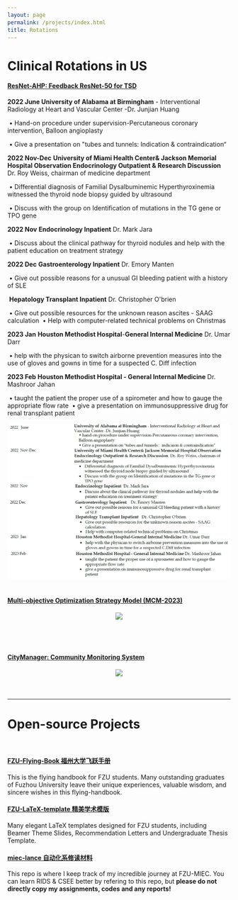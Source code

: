 ```yaml
---
layout: page
permalink: /projects/index.html
title: Rotations
---
```


# Clinical Rotations in US

#### [ResNet-AHP: Feedback ResNet-50 for TSD](https://caihanlin.com/mypaper/202302ICAROB.pdf)

**2022 June   University of Alabama at Birmingham** - Interventional Radiology at Heart and Vascular Center -Dr. Junjian Huang

​                      • Hand-on procedure under supervision-Percutaneous coronary intervention, Balloon angioplasty

​                      • Give a presentation on "tubes and tunnels: Indication & contraindication“

**2022 Nov-Dec** **University of Miami Health Center& Jackson Memorial Hospital Observation Endocrinology Outpatient & Research Discussion** Dr. Roy Weiss, chairman of medicine department

​                      • Differential diagnosis of Familial Dysalbuminemic Hyperthyroxinemia witnessed the thyroid node biopsy guided by ultrasound

​                      • Discuss with the group on Identification of mutations in the TG gene or TPO gene

**2022 Nov**      **Endocrinology Inpatient** Dr. Mark Jara 

​                      • Discuss about the clinical pathway for thyroid nodules and help with the patient education on treatment strategy

**2022 Dec**      **Gastroenterology Inpatient** Dr. Emory Manten

​                      • Give out possible reasons for a unusual GI bleeding patient with a history of SLE

​                       **Hepatology Transplant Inpatient** Dr. Christopher O'brien

​                      • Give out possible resources for the unknown reason ascites - SAAG calculation
​                      • Help with computer-related technical problems on Christmas

**2023 Jan**      **Houston Methodist Hospital**-**General Internal Medicine** Dr. Umar Darr

​                       • help with the physican to switch airborne prevention measures into the use of gloves and gowns in time for a suspected C. Diff infection

**2023 Feb**      **Houston Methodist Hospital - General Internal Medicine**  Dr. Mashroor Jahan

​                      • taught the patient the proper use of a spirometer and how to gauge the appropriate flow rate
​                      • give a presentation on immunosuppressive drug for renal transplant patient

<center>
<img src="/images/resnet-ahp.png">
</center>

<br>

#### [Multi-objective Optimization Strategy Model (MCM-2023)](https://caihanlin.com/mypaper/modeling/202302COMAP.pdf)

<center>
<img src="/images/MCM-figure3.jpg">
</center>
<br>

#### 



<br>

#### [CityManager: Community Monitoring System](https://caihanlin.com/mypaper/202208cenim.pdf )

<center>
<img src="/images/iot-manager.png">
</center>
<br>

<br>

---

# Open-source Projects

<br>

#### [FZU-Flying-Book 福州大学飞跃手册](https://fzu-fly.online/)

This is the flying handbook for FZU students. Many outstanding graduates of Fuzhou University leave their unique experiences, valuable wisdom, and sincere wishes in this flying-handbook.

#### [FZU-LaTeX-template 精美学术模版](https://github.com/GuangLun2000/FZU-latex-template)

Many elegant LaTeX templates designed for FZU students, including Beamer Theme Slides, Recommendation Letters and Undergraduate Thesis Template.

#### [miec-lance 自动化系修读材料](https://github.com/GuangLun2000/miec-lance )

This repo is where I keep track of my incredible journey at FZU-MIEC. You can learn RIDS & CSEE better by refering to this repo, but **please do not directly copy my assignments, codes and any reports!**

